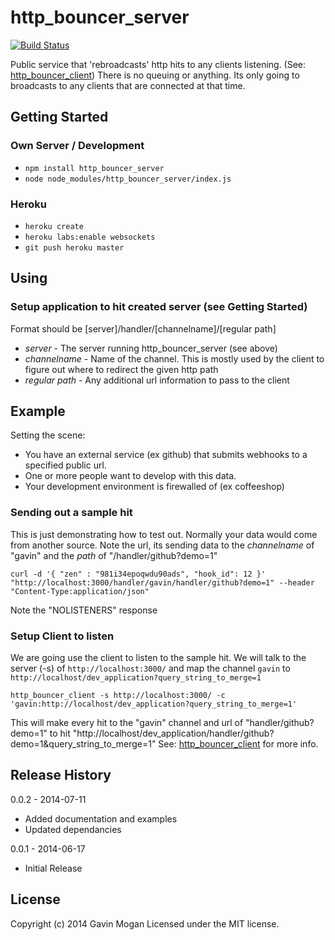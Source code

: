 # http_bouncer_server

[![Build Status](https://travis-ci.org/halkeye/http_bouncer_server.png?branch=master)](https://travis-ci.org/halkeye/http_bouncer_server)

Public service that 'rebroadcasts' http hits to any clients listening. (See: [http_bouncer_client](https://www.npmjs.org/package/http_bouncer_client))
There is no queuing or anything. Its only going to broadcasts to any clients that are connected at that time.

## Getting Started

### Own Server / Development

* `npm install http_bouncer_server`
* `node node_modules/http_bouncer_server/index.js`

### Heroku

* `heroku create`
* `heroku labs:enable websockets`
* `git push heroku master`

## Using

### Setup application to hit created server (see Getting Started)

Format should be [server]/handler/[channelname]/[regular path]

* *server* - The server running http_bouncer_server (see above)
* *channelname* - Name of the channel. This is mostly used by the client to figure out where to redirect the given http path
* *regular path* - Any additional url information to pass to the client

## Example

Setting the scene:

* You have an external service (ex github) that submits webhooks to a specified public url.
* One or more people want to develop with this data.
* Your development environment is firewalled of (ex coffeeshop)

### Sending out a sample hit

This is just demonstrating how to test out. Normally your data would come from another source.
Note the url, its sending data to the *channelname* of "gavin" and the *path* of "/handler/github?demo=1"

`curl -d '{ "zen" : "981i34epoqwdu90ads", "hook_id": 12 }' "http://localhost:3000/handler/gavin/handler/github?demo=1" --header "Content-Type:application/json"`

Note the "NOLISTENERS" response

### Setup Client to listen

We are going use the client to listen to the sample hit. We will talk to the server (-s) of `http://localhost:3000/` and map the channel `gavin` to `http://localhost/dev_application?query_string_to_merge=1`

`http_bouncer_client -s http://localhost:3000/ -c 'gavin:http://localhost/dev_application?query_string_to_merge=1'`

This will make every hit to the "gavin" channel and url of "handler/github?demo=1" to hit "http://localhost/dev_application/handler/github?demo=1&query_string_to_merge=1"
See: [http_bouncer_client](https://www.npmjs.org/package/http_bouncer_client) for more info.

## Release History

0.0.2 - 2014-07-11

* Added documentation and examples
* Updated dependancies

0.0.1 - 2014-06-17

* Initial Release

## License
Copyright (c) 2014 Gavin Mogan
Licensed under the MIT license.

